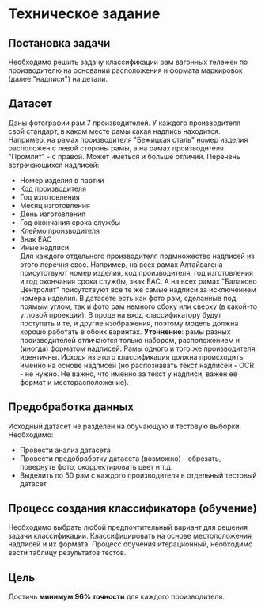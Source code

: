 # Техническое задание

## Постановка задачи
Необходимо решить задачу классификации рам вагонных тележек по производителю на основании расположения и формата маркировок (далее "надписи") на детали.

## Датасет
Даны фотографии рам 7 производителей.
У каждого производителя свой стандарт, в каком месте рамы какая надпись находится. Например, на рамах производителя "Бежицкая сталь" номер изделия расположен с левой стороны рамы, а на рамах производителя "Промлит" - с правой. Может иметься и больше отличий.
Перечень встречающихся надписей:
   - Номер изделия в партии
   - Код производителя
   - Год изготовления
   - Месяц изготовления
   - День изготовления
   - Год окончания срока службы
   - Клеймо производителя
   - Знак EAC
   - Иные надписи  
Для каждого отдельного производителя подмножество надписей из этого перечня свое. Например, на всех рамах Алтайвагона присутствуют номер изделия, код производителя, год изготовления и год окончания срока службы, знак EAC. А на всех рамах "Балаково Центролит" присутствуют все те же самые надписи за исключением номера изделия.
В датасете есть как фото рам, сделанные под прямым углом, так и фото рам немного сбоку или сверху (в какой-то угловой проекции). В проде на вход классификатору будут поступать и те, и другие изображения, поэтому модель должна хорошо работать в обоих варинтах.
**Уточнение**: рамы разных производителей отличаются только набором, расположением и (иногда) форматом надписей. Рамы одного и того же производителя идентичны. Исходя из этого классификация должна происходить именно на основе надписей (но распознавать текст надписей - OCR - не нужно. Не важно, что именно за текст у надписи, важен ее формат и месторасположение).

## Предобработка данных
Исходный датасет не разделен на обучающую и тестовую выборки.
Необходимо:
   - Провести анализ датасета
   - Провести предобработку датасета (возможно) - обрезать, повернуть фото, скорректировать цвет и т.д.
   - Выделить по 50 рам с каждого производителя в отдельный тестовый датасет

## Процесс создания классификатора (обучение)
Необходимо выбрать любой предпочтительный вариант для решения задачи классификации. Классифицировать на основе местоположения надписей и их формата. Процесс обучения итерационный, необходимо вести таблицу результатов тестов.

## Цель
Достичь **минимум 96% точности** для каждого производителя.